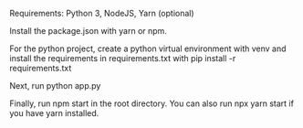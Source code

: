 Requirements: Python 3, NodeJS, Yarn (optional)

Install the package.json with yarn or npm.

For the python project, create a python virtual environment with venv and install the requirements in requirements.txt with pip install -r requirements.txt

Next, run python app.py

Finally, run npm start in the root directory. You can also run npx yarn start if you have yarn installed.
